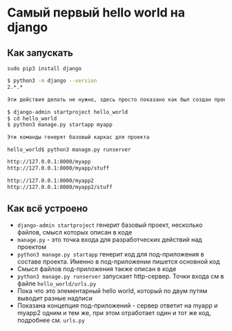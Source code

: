 # Самый первый hello world на django

## Как запускать

```
sudo pip3 install django
```

```bash
$ python3 -m django --version
2.*.*
```

```bash
Эти действия делать не нужно, здесь просто показано как был создан проект

$ django-admin startproject hello_world
$ cd hello_world
$ python3 manage.py startapp myapp

Эти команды генерят базовый каркас для проекта
```

```
hello_world$ python3 manage.py runserver
```

```bash
http://127.0.0.1:8000/myapp
http://127.0.0.1:8000/myapp/stuff

http://127.0.0.1:8000/myapp2
http://127.0.0.1:8000/myapp2/stuff
```

## Как всё устроено
* `django-admin startproject` генерит базовый проект, несколько файлов, смысл которых описан в коде
* `manage.py` - это точка входа для разработческих действий над проектом
* `python3 manage.py startapp` генерит код для под-приложения в составе проекта. Именно в под-приложении пишется основной код
* Смысл файлов под-приложения также описан в коде
* `python3 manage.py runserver` запускает http-сервер. Точки входа см в файле `hello_world/urls.py`
* Пока что это элементарный hello world, который по двум путям выводит разные надписи
* Показана концепция под-приложений - сервер ответит на myapp и myapp2 одним и тем же, при этом отработает один и тот же код, подробнее см. `urls.py`